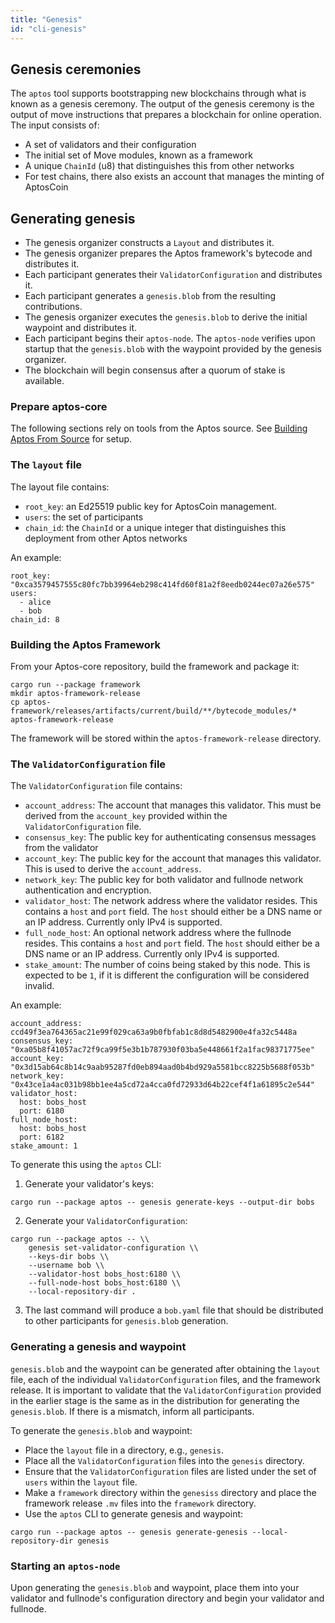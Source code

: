 ```yaml
---
title: "Genesis"
id: "cli-genesis"
---
```


## Genesis ceremonies

The `aptos` tool supports bootstrapping new blockchains through what is known as a genesis ceremony. The output of the genesis ceremony is the output of move instructions that prepares a blockchain for online operation. The input consists of:

- A set of validators and their configuration
- The initial set of Move modules, known as a framework
- A unique `ChainId` (u8) that distinguishes this from other networks
- For test chains, there also exists an account that manages the minting of AptosCoin

## Generating genesis

- The genesis organizer constructs a `Layout` and distributes it.
- The genesis organizer prepares the Aptos framework's bytecode and distributes it.
- Each participant generates their `ValidatorConfiguration` and distributes it.
- Each participant generates a `genesis.blob` from the resulting contributions.
- The genesis organizer executes the `genesis.blob` to derive the initial waypoint and distributes it.
- Each participant begins their `aptos-node`. The `aptos-node` verifies upon startup that the `genesis.blob` with the waypoint provided by the genesis organizer.
- The blockchain will begin consensus after a quorum of stake is available.

### Prepare aptos-core

The following sections rely on tools from the Aptos source. See [Building Aptos From Source](../../../guides/building-from-source.md) for setup.

### The `layout` file

The layout file contains:

- `root_key`: an Ed25519 public key for AptosCoin management.
- `users`: the set of participants
- `chain_id`: the `ChainId` or a unique integer that distinguishes this deployment from other Aptos networks

An example:

```
root_key: "0xca3579457555c80fc7bb39964eb298c414fd60f81a2f8eedb0244ec07a26e575"
users:
  - alice
  - bob
chain_id: 8
```

### Building the Aptos Framework

From your Aptos-core repository, build the framework and package it:

```
cargo run --package framework
mkdir aptos-framework-release
cp aptos-framework/releases/artifacts/current/build/**/bytecode_modules/* aptos-framework-release
```

The framework will be stored within the `aptos-framework-release` directory.

### The `ValidatorConfiguration` file

The `ValidatorConfiguration` file contains:

- `account_address`: The account that manages this validator. This must be derived from the `account_key` provided within the `ValidatorConfiguration` file.
- `consensus_key`: The public key for authenticating consensus messages from the validator
- `account_key`: The public key for the account that manages this validator. This is used to derive the `account_address`.
- `network_key`: The public key for both validator and fullnode network authentication and encryption.
- `validator_host`: The network address where the validator resides. This contains a `host` and `port` field. The `host` should either be a DNS name or an IP address. Currently only IPv4 is supported.
- `full_node_host`: An optional network address where the fullnode resides. This contains a `host` and `port` field. The `host` should either be a DNS name or an IP address. Currently only IPv4 is supported.
- `stake_amount`: The number of coins being staked by this node. This is expected to be `1`, if it is different the configuration will be considered invalid.

An example:

```
account_address: ccd49f3ea764365ac21e99f029ca63a9b0fbfab1c8d8d5482900e4fa32c5448a
consensus_key: "0xa05b8f41057ac72f9ca99f5e3b1b787930f03ba5e448661f2a1fac98371775ee"
account_key: "0x3d15ab64c8b14c9aab95287fd0eb894aad0b4bd929a5581bcc8225b5688f053b"
network_key: "0x43ce1a4ac031b98bb1ee4a5cd72a4cca0fd72933d64b22cef4f1a61895c2e544"
validator_host:
  host: bobs_host
  port: 6180
full_node_host:
  host: bobs_host
  port: 6182
stake_amount: 1
```

To generate this using the `aptos` CLI:

1. Generate your validator's keys:

```
cargo run --package aptos -- genesis generate-keys --output-dir bobs
```

2. Generate your `ValidatorConfiguration`:

```
cargo run --package aptos -- \\
    genesis set-validator-configuration \\
    --keys-dir bobs \\
    --username bob \\
    --validator-host bobs_host:6180 \\
    --full-node-host bobs_host:6180 \\
    --local-repository-dir .
```

3. The last command will produce a `bob.yaml` file that should be distributed to other participants for `genesis.blob` generation.

### Generating a genesis and waypoint

`genesis.blob` and the waypoint can be generated after obtaining the `layout` file, each of the individual `ValidatorConfiguration` files, and the framework release. It is important to validate that the `ValidatorConfiguration` provided in the earlier stage is the same as in the distribution for generating the `genesis.blob`. If there is a mismatch, inform all participants.

To generate the `genesis.blob` and waypoint:

- Place the `layout` file in a directory, e.g., `genesis`.
- Place all the `ValidatorConfiguration` files into the `genesis` directory.
- Ensure that the `ValidatorConfiguration` files are listed under the set of `users` within the `layout` file.
- Make a `framework` directory within the `genesiss` directory and place the framework release `.mv` files into the `framework` directory.
- Use the `aptos` CLI to generate genesis and waypoint:

```
cargo run --package aptos -- genesis generate-genesis --local-repository-dir genesis
```

### Starting an `aptos-node`

Upon generating the `genesis.blob` and waypoint, place them into your validator and fullnode's configuration directory and begin your validator and fullnode.
